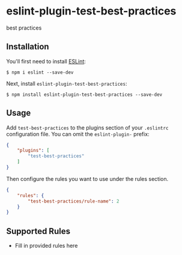 # eslint-plugin-test-best-practices

best practices

## Installation

You'll first need to install [ESLint](http://eslint.org):

```
$ npm i eslint --save-dev
```

Next, install `eslint-plugin-test-best-practices`:

```
$ npm install eslint-plugin-test-best-practices --save-dev
```


## Usage

Add `test-best-practices` to the plugins section of your `.eslintrc` configuration file. You can omit the `eslint-plugin-` prefix:

```json
{
    "plugins": [
        "test-best-practices"
    ]
}
```


Then configure the rules you want to use under the rules section.

```json
{
    "rules": {
        "test-best-practices/rule-name": 2
    }
}
```

## Supported Rules

* Fill in provided rules here






